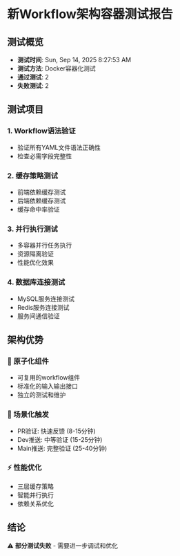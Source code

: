 # 新Workflow架构容器测试报告

## 测试概览

- **测试时间**: Sun, Sep 14, 2025 8:27:53 AM
- **测试方法**: Docker容器化测试
- **通过测试**: 2
- **失败测试**: 2

## 测试项目

### 1. Workflow语法验证

- 验证所有YAML文件语法正确性
- 检查必需字段完整性

### 2. 缓存策略测试

- 前端依赖缓存测试
- 后端依赖缓存测试
- 缓存命中率验证

### 3. 并行执行测试

- 多容器并行任务执行
- 资源隔离验证
- 性能优化效果

### 4. 数据库连接测试

- MySQL服务连接测试
- Redis服务连接测试
- 服务间通信验证

## 架构优势

### 🧩 原子化组件

- 可复用的workflow组件
- 标准化的输入输出接口
- 独立的测试和维护

### 🎯 场景化触发

- PR验证: 快速反馈 (8-15分钟)
- Dev推送: 中等验证 (15-25分钟)
- Main推送: 完整验证 (25-40分钟)

### ⚡ 性能优化

- 三层缓存策略
- 智能并行执行
- 依赖关系优化

## 结论

⚠️ **部分测试失败** - 需要进一步调试和优化
